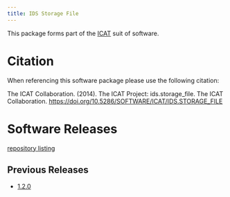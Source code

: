 ```yaml
---
title: IDS Storage File
---
```


This package forms part of the [ICAT](/releases/) suit of software.

# Citation

When referencing this software package please use the following citation:

The ICAT Collaboration. (2014). The ICAT Project: ids.storage_file. The ICAT Collaboration. https://doi.org/10.5286/SOFTWARE/ICAT/IDS.STORAGE_FILE

# Software Releases

 [repository listing](https://repo.icatproject.org/site/ids/storage_file/)
 
## Previous Releases

 - [1.2.0](/releases/packages/ids-storage_file/1-2-0/)
